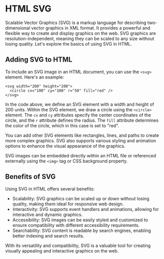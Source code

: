 
# HTML SVG

Scalable Vector Graphics (SVG) is a markup language for describing two-dimensional vector graphics in XML format. It provides a powerful and flexible way to create and display graphics on the web. SVG graphics are resolution-independent, meaning they can be scaled to any size without losing quality. Let's explore the basics of using SVG in HTML.

## Adding SVG to HTML

To include an SVG image in an HTML document, you can use the `<svg>` element. Here's an example:

```[html
<svg width="200" height="200">
  <circle cx="100" cy="100" r="50" fill="red" />
</svg>
```

In the code above, we define an SVG element with a width and height of 200 units. Within the SVG element, we draw a circle using the `<circle>` element. The `cx` and `cy` attributes specify the center coordinates of the circle, and the `r` attribute defines the radius. The `fill` attribute determines the color of the circle, which in this case is set to "red".

You can add other SVG elements like rectangles, lines, and paths to create more complex graphics. SVG also supports various styling and animation options to enhance the visual appearance of the graphics.

SVG images can be embedded directly within an HTML file or referenced externally using the `<img>` tag or CSS background property.

## Benefits of SVG

Using SVG in HTML offers several benefits:

- Scalability: SVG graphics can be scaled up or down without losing quality, making them ideal for responsive web design.
- Interactivity: SVG supports event handlers and animations, allowing for interactive and dynamic graphics.
- Accessibility: SVG images can be easily styled and customized to ensure compatibility with different accessibility requirements.
- Searchability: SVG content is readable by search engines, enabling better indexing and search results.

With its versatility and compatibility, SVG is a valuable tool for creating visually appealing and interactive graphics on the web.
